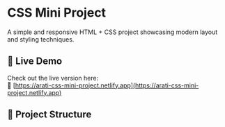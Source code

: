 # CSS Mini Project

A simple and responsive HTML + CSS project showcasing modern layout and styling techniques.

## 🚀 Live Demo

Check out the live version here:  
🔗 [https://arati-css-mini-project.netlify.app](https://arati-css-mini-project.netlify.app)

## 📁 Project Structure

